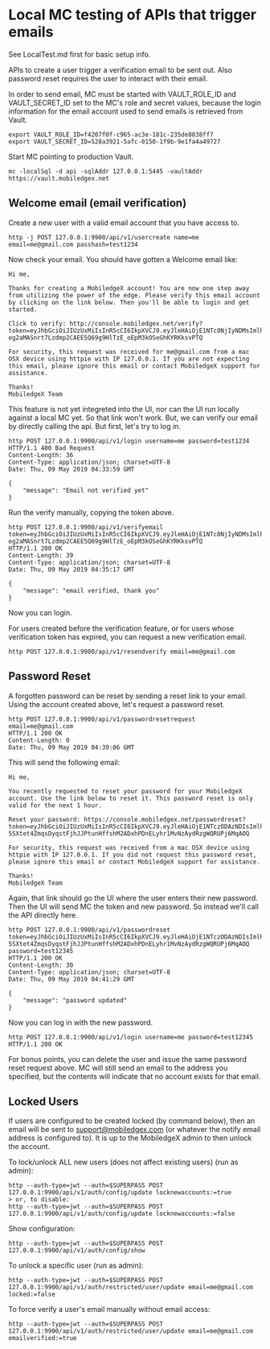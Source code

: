 # Local MC testing of APIs that trigger emails

See LocalTest.md first for basic setup info.

APIs to create a user trigger a verification email to be sent out. Also password reset requires the user to interact with their email.

In order to send email, MC must be started with VAULT_ROLE_ID and VAULT_SECRET_ID set to the MC's role and secret values, because the login information for the email account used to send emails is retrieved from Vault.

```
export VAULT_ROLE_ID=f4207f0f-c965-ac3e-181c-235de8838ff7
export VAULT_SECRET_ID=528a3921-5afc-0150-1f9b-9e1fa4a49727
```

Start MC pointing to production Vault.

```
mc -localSql -d api -sqlAddr 127.0.0.1:5445 -vaultAddr https://vault.mobiledgex.net
```

## Welcome email (email verification)

Create a new user with a valid email account that you have access to.

```
http -j POST 127.0.0.1:9900/api/v1/usercreate name=me email=me@gmail.com passhash=test1234
```

Now check your email. You should have gotten a Welcome email like:

```
Hi me,

Thanks for creating a MobiledgeX account! You are now one step away from utilizing the power of the edge. Please verify this email account by clicking on the link below. Then you'll be able to login and get started.

Click to verify: http://console.mobiledgex.net/verify?token=eyJhbGciOiJIUzUxMiIsInR5cCI6IkpXVCJ9.eyJleHAiOjE1NTc0NjIyNDMsImlhdCI6MTU1NzM3NTg0MywidXNlcm5hbWUiOiJqb24iLCJlbWFpbCI6Impvbi5tb2JpbGVkZ2V4QGdtYWlsLmNvbSIsImtpZCI6M30.A5mcwkWlfjBUZ3Tvn0EqD_f0a4iPf7U-eg2aMASnrt7Lzdmp2CAEE5Q69g9HlTzE_oEpM3kOSeGhKYRKksvPTQ

For security, this request was received for me@gmail.com from a mac OSX device using httpie with IP 127.0.0.1. If you are not expecting this email, please ignore this email or contact MobiledgeX support for assistance.

Thanks!
MobiledgeX Team
```

This feature is not yet integreted into the UI, nor can the UI run locally against a local MC yet. So that link won't work. But, we can verify our email by directly calling the api. But first, let's try to log in.

```
http POST 127.0.0.1:9900/api/v1/login username=me password=test1234
HTTP/1.1 400 Bad Request
Content-Length: 36
Content-Type: application/json; charset=UTF-8
Date: Thu, 09 May 2019 04:33:59 GMT

{
    "message": "Email not verified yet"
}
```

Run the verify manually, copying the token above.

```
http POST 127.0.0.1:9900/api/v1/verifyemail token=eyJhbGciOiJIUzUxMiIsInR5cCI6IkpXVCJ9.eyJleHAiOjE1NTc0NjIyNDMsImlhdCI6MTU1NzM3NTg0MywidXNlcm5hbWUiOiJqb24iLCJlbWFpbCI6Impvbi5tb2JpbGVkZ2V4QGdtYWlsLmNvbSIsImtpZCI6M30.A5mcwkWlfjBUZ3Tvn0EqD_f0a4iPf7U-eg2aMASnrt7Lzdmp2CAEE5Q69g9HlTzE_oEpM3kOSeGhKYRKksvPTQ
HTTP/1.1 200 OK
Content-Length: 39
Content-Type: application/json; charset=UTF-8
Date: Thu, 09 May 2019 04:35:17 GMT

{
    "message": "email verified, thank you"
}
```

Now you can login.

For users created before the verification feature, or for users whose verification token has expired, you can request a new verification email.

```
http POST 127.0.0.1:9900/api/v1/resendverify email=me@gmail.com
```

## Password Reset

A forgotten password can be reset by sending a reset link to your email. Using the account created above, let's request a password reset.

```
http POST 127.0.0.1:9900/api/v1/passwordresetrequest email=me@gmail.com
HTTP/1.1 200 OK
Content-Length: 0
Date: Thu, 09 May 2019 04:39:06 GMT
```

This will send the following email:

```
Hi me,

You recently requested to reset your password for your MobiledgeX account. Use the link below to reset it. This password reset is only valid for the next 1 hour.

Reset your password: https://console.mobiledgex.net/passwordreset?token=eyJhbGciOiJIUzUxMiIsInR5cCI6IkpXVCJ9.eyJleHAiOjE1NTczODAzNDIsImlhdCI6MTU1NzM3Njc0MiwidXNlcm5hbWUiOiJqb24iLCJlbWFpbCI6Impvbi5tb2JpbGVkZ2V4QGdtYWlsLmNvbSIsImtpZCI6M30.SzY9EMRBwVnTnkY3jI-5SXtet4ZmqsDyqstFjhJJPtunHffshM2ADxhPDnELyhr1MvNzAydRzgWQRUPj6MqAOQ

For security, this request was received from a mac OSX device using httpie with IP 127.0.0.1. If you did not request this password reset, please ignore this email or contact MobiledgeX support for assistance.

Thanks!
MobiledgeX Team
```

Again, that link should go the UI where the user enters their new password. Then the UI will send MC the token and new password. So instead we'll call the API directly here.

```
http POST 127.0.0.1:9900/api/v1/passwordreset token=eyJhbGciOiJIUzUxMiIsInR5cCI6IkpXVCJ9.eyJleHAiOjE1NTczODAzNDIsImlhdCI6MTU1NzM3Njc0MiwidXNlcm5hbWUiOiJqb24iLCJlbWFpbCI6Impvbi5tb2JpbGVkZ2V4QGdtYWlsLmNvbSIsImtpZCI6M30.SzY9EMRBwVnTnkY3jI-5SXtet4ZmqsDyqstFjhJJPtunHffshM2ADxhPDnELyhr1MvNzAydRzgWQRUPj6MqAOQ password=test12345
HTTP/1.1 200 OK
Content-Length: 30
Content-Type: application/json; charset=UTF-8
Date: Thu, 09 May 2019 04:41:29 GMT

{
    "message": "password updated"
}
```

Now you can log in with the new password.

```
http POST 127.0.0.1:9900/api/v1/login username=me password=test12345
HTTP/1.1 200 OK
```

For bonus points, you can delete the user and issue the same password reset request above. MC will still send an email to the address you specified, but the contents will indicate that no account exists for that email.

## Locked Users

If users are configured to be created locked (by command below), then an email will be sent to support@mobiledgex.com (or whatever the notify email address is configured to). It is up to the MobiledgeX admin to then unlock the account.

To lock/unlock ALL new users (does not affect existing users) (run as admin):

```
http --auth-type=jwt --auth=$SUPERPASS POST 127.0.0.1:9900/api/v1/auth/config/update locknewaccounts:=true
> or, to disable:
http --auth-type=jwt --auth=$SUPERPASS POST 127.0.0.1:9900/api/v1/auth/config/update locknewaccounts:=false
```

Show configuration:

```
http --auth-type=jwt --auth=$SUPERPASS POST 127.0.0.1:9900/api/v1/auth/config/show
```

To unlock a specific user (run as admin):

```
http --auth-type=jwt --auth=$SUPERPASS POST 127.0.0.1:9900/api/v1/auth/restricted/user/update email=me@gmail.com locked:=false
```

To force verify a user's email manually without email access:

```
http --auth-type=jwt --auth=$SUPERPASS POST 127.0.0.1:9900/api/v1/auth/restricted/user/update email=me@gmail.com emailverified:=true
```
